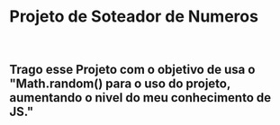 <h1>Projeto de Soteador de Numeros</h1>
<br> 
<h2>Trago esse Projeto com o objetivo de usa o "Math.random() para o uso do projeto, aumentando o nivel do meu conhecimento de JS."</h2>

